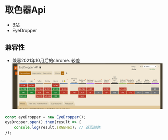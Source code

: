 # 取色器Api 
- [B站](https://www.bilibili.com/video/BV1r6ekzRET4)
- EyeDropper

## 兼容性
- 兼容2021年10月后的chrome. 较差
![img_7.png](img_7.png)


```javascript
const eyeDropper = new EyeDropper();
eyeDropper.open().then(result => {
    console.log(result.sRGBHex); // 返回颜色
});
```
